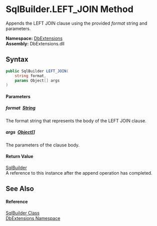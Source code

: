 SqlBuilder.LEFT_JOIN Method
===========================
Appends the LEFT JOIN clause using the provided *format* string and parameters.
  
**Namespace:** [DbExtensions][1]  
**Assembly:** DbExtensions.dll

Syntax
------

```csharp
public SqlBuilder LEFT_JOIN(
	string format,
	params Object[] args
)
```

#### Parameters

##### *format*  [String][2]
The format string that represents the body of the LEFT JOIN clause.

##### *args*  [Object][3][]
The parameters of the clause body.

#### Return Value
[SqlBuilder][4]  
A reference to this instance after the append operation has completed.

See Also
--------

#### Reference
[SqlBuilder Class][4]  
[DbExtensions Namespace][1]  

[1]: ../README.md
[2]: https://learn.microsoft.com/dotnet/api/system.string
[3]: https://learn.microsoft.com/dotnet/api/system.object
[4]: README.md